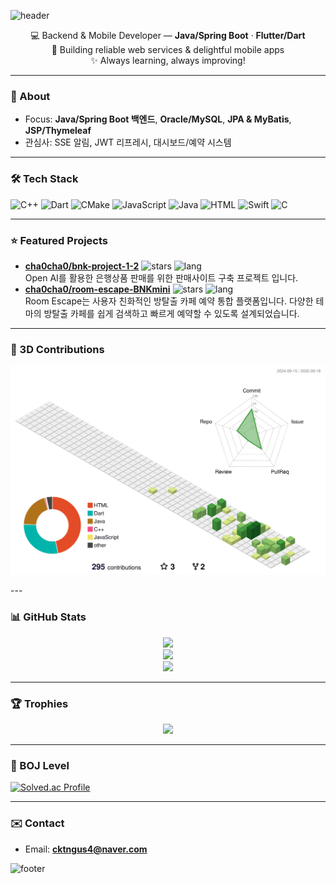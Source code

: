 <!-- 헤더 -->
![header](https://capsule-render.vercel.app/api?type=wave&color=0:1E3C72,100:2A5298&height=200&section=header&text=Hi%20👋%20I'm%20Suhyun&fontSize=40&fontColor=ffffff&animation=twinkling)

<p align="center">
  💻 Backend & Mobile Developer — <strong>Java/Spring Boot</strong> · <strong>Flutter/Dart</strong> <br/>
  🌱 Building reliable web services & delightful mobile apps <br/>
  ✨ Always learning, always improving!
</p>

---

### 🧭 About
- Focus: **Java/Spring Boot 백엔드**, **Oracle/MySQL**, **JPA & MyBatis**, **JSP/Thymeleaf**
- 관심사: SSE 알림, JWT 리프레시, 대시보드/예약 시스템

---

### 🛠 Tech Stack 
<!-- STACK:START -->
![C++](https://img.shields.io/badge/C++-00599C?style=for-the-badge) ![Dart](https://img.shields.io/badge/Dart-0175C2?style=for-the-badge) ![CMake](https://img.shields.io/badge/CMake-555555?style=for-the-badge) ![JavaScript](https://img.shields.io/badge/JavaScript-F7DF1E?style=for-the-badge) ![Java](https://img.shields.io/badge/Java-ED8B00?style=for-the-badge) ![HTML](https://img.shields.io/badge/HTML-E34F26?style=for-the-badge) ![Swift](https://img.shields.io/badge/Swift-FA7343?style=for-the-badge) ![C](https://img.shields.io/badge/C-A8B9CC?style=for-the-badge)
<!-- STACK:END -->

---

### ⭐ Featured Projects
<!-- STARRED:START -->
- **[cha0cha0/bnk-project-1-2](https://github.com/cha0cha0/bnk-project-1-2)**  ![stars](https://img.shields.io/badge/★-1-brightgreen) ![lang](https://img.shields.io/badge/lang---blue)  
  Open AI를 활용한 은행상품 판매를 위한 판매사이트 구축 프로젝트 입니다.
- **[cha0cha0/room-escape-BNKmini](https://github.com/cha0cha0/room-escape-BNKmini)**  ![stars](https://img.shields.io/badge/★-1-brightgreen) ![lang](https://img.shields.io/badge/lang---blue)  
  Room Escape는 사용자 친화적인 방탈출 카페 예약 통합 플랫폼입니다. 다양한 테마의 방탈출 카페를 쉽게 검색하고 빠르게 예약할 수 있도록 설계되었습니다.
<!-- STARRED:END -->

---

### 🧊 3D Contributions
<p align="center">
  <picture>
    <!-- 다크 모드: GitBlock -->
    <source media="(prefers-color-scheme: dark)" srcset="./profile-3d-contrib/profile-gitblock.svg" />
    <!-- 라이트 모드: Green -->
    <source media="(prefers-color-scheme: light)" srcset="./profile-3d-contrib/profile-green.svg" />
    <!-- 기본 폴백(라이트 가정) -->
    <img src="./profile-3d-contrib/profile-green.svg" alt="3D Contribution Graph — GitBlock/Green" width="820" />
  </picture>
</p>
---

### 📊 GitHub Stats
<p align="center">
  <img src="https://github-readme-stats.vercel.app/api?username=cha0cha0&show_icons=true&theme=tokyonight" />
  <br/>
  <img src="https://github-readme-stats.vercel.app/api/top-langs/?username=cha0cha0&layout=compact&theme=tokyonight" />
  <br/>
  <img src="https://streak-stats.demolab.com?user=cha0cha0&theme=tokyonight" />
</p>

---

### 🏆 Trophies
<p align="center">
  <img src="https://github-profile-trophy.vercel.app/?username=cha0cha0&theme=onedark&row=1&column=6" />
</p>

---

### 🥇 BOJ Level
[![Solved.ac Profile](http://mazassumnida.wtf/api/v2/generate_badge?boj=ak015a01)](https://solved.ac/ak015a01)

---

### ✉️ Contact
- Email: **cktngus4@naver.com**

<!-- 푸터 -->
![footer](https://capsule-render.vercel.app/api?type=wave&color=0:2A5298,100:1E3C72&height=120&section=footer&text=Thanks%20for%20visiting!&fontSize=20&fontColor=ffffff)
